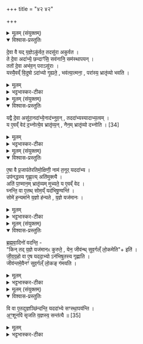 +++
title = "४२ ४२"

+++
<div class="js_include" url="/vedAH_yajuH/taittirIyam/sArasvata-vibhAgaH/saMhitA/sarva-prastutiH/6/6/09"  newLevelForH1="1" includeTitle="true">


<details><summary>मूलम् (संयुक्तम्)</summary>

दे॒वा वै यद्य॒ज्ञेऽकु॑र्वत॒ तदसु॑रा अकुर्वत॒ ते दे॒वा अदा॑भ्ये॒ छन्दाꣳ॑सि॒ सव॑नानि॒ सम॑स्थापय॒न्ततो॑ दे॒वा अभ॑व॒न्परासु॑रा॒ यस्यै॒वव्ँवि॒दुषोऽदा॑भ्यो गृ॒ह्यते॒ भव॑त्या॒त्मना॒ परा॑स्य॒ भ्रातृ॑व्यो भवति॒
</details>

<details open><summary>विश्वास-प्रस्तुतिः</summary>

दे॒वा वै यद् य॒ज्ञेऽकु॑र्वत॒ तदसु॑रा अकुर्वत ।  
ते दे॒वा अदा॑भ्ये॒ छन्दाꣳ॑सि॒ सव॑नानि॒ सम॑स्थापयन् ।  
ततो॑ दे॒वा अभ॑व॒न् पराऽसु॑राः ।  
यस्यै॒वव्ँ वि॒दुषो ऽदा॑भ्यो गृ॒ह्यते॒ , भव॑त्या॒त्मना॒ , परा॑स्य॒ भ्रातृ॑व्यो भवति ।  
</details>

<details><summary>मूलम्</summary>

दे॒वा वै यद् य॒ज्ञेऽकु॑र्वत॒ तदसु॑रा अकुर्वत ।  
ते दे॒वा अदा॑भ्ये॒ छन्दाꣳ॑सि॒ सव॑नानि॒ सम॑स्थापयन् ।  
ततो॑ दे॒वा अभ॑व॒न् पराऽसु॑राः ।  
यस्यै॒वव्ँ वि॒दुषो ऽदा॑भ्यो गृ॒ह्यते॒ , भव॑त्या॒त्मना॒ , परा॑स्य॒ भ्रातृ॑व्यो भवति ।  
</details>

<details><summary>भट्टभास्कर-टीका</summary>

1देवा वै यदित्यादि ॥ अदाम्ये ग्रहे छन्दांसि सवनानि च समस्थापयन् समापयन्देवाः । यस्मात् 'वसवस्त्वा प्रवृहन्तु गायत्रेण छन्दसा' इत्येवमादिभिः राज्ञस्त्रीनंशून्प्रवृहति तेनादाभ्य एव सर्वाणि संस्थापितवन्तो देवाः । ततस्तेन प्रयोगेण देवा अभवन् भूतिमन्तस्सपन्नाः । असुरास्तु तदज्ञानात्पराभूता विनष्टाः । यस्यैवामित्यादि । गतम् ॥
</details>

<details><summary>मूलम् (संयुक्तम्)</summary>

यद्वै दे॒वा असु॑रा॒नदा॑भ्ये॒नाद॑भ्नुव॒न्तददा॑भ्यस्यादाभ्य॒त्वय्ँय ए॒वव्ँवेद॑ द॒भ्नोत्ये॒व भ्रातृ॑व्य॒न्नैन॒म्भ्रातृ॑व्यो दभ्नोति [34]  
</details>

<details open><summary>विश्वास-प्रस्तुतिः</summary>

यद्वै दे॒वा असु॑रा॒नदा॑भ्ये॒नाद॑भ्नुव॒न् , तददा॑भ्यस्यादाभ्य॒त्वम् ।  
य ए॒वव्ँ वेद॑ द॒भ्नोत्ये॒व भ्रातृ॑व्य॒न् , नैन॒म् भ्रातृ॑व्यो दभ्नोति । [34]  
</details>

<details><summary>मूलम्</summary>

यद्वै दे॒वा असु॑रा॒नदा॑भ्ये॒नाद॑भ्नुव॒न् , तददा॑भ्यस्यादाभ्य॒त्वम् ।  
य ए॒वव्ँ वेद॑ द॒भ्नोत्ये॒व भ्रातृ॑व्य॒न् , नैन॒म् भ्रातृ॑व्यो दभ्नोति । [34]  
</details>

<details><summary>भट्टभास्कर-टीका</summary>

2यद्वा इत्यादि ॥ अदाभ्येन केनापि हिंसितुमशक्येन अनेनासुरानदभ्नुवन् देवाः हिंसितवन्तः । तस्माददम्भनीयत्वाददाभ्यः । यद्वा - दम्भनीया अनेन देवा अभवन्नित्यदाम्यः, दभि प्रकृत्यन्तरमस्तीत्याहुः, ततो "दभेश्चेति वक्तव्यं" इति केचिदाहुः । अवधारणे नकारः, दभ्नुवन्त्येवानेनेत्यदाम्य इति । य एवं वेदेत्यादि । गतम् ॥
</details>

<details><summary>मूलम् (संयुक्तम्)</summary>

ए॒षा वै प्र॒जाप॑तेरतिमो॒क्षिणी॒ नाम॑ त॒नूर्यददा॑भ्य॒ उप॑नद्धस्य गृह्णा॒त्यति॑मुक्त्या॒ अति॑ पा॒प्मान॒म्भ्रातृ॑व्यम्मुच्यते॒ य ए॒वव्ँवेद॒ घ्नन्ति॒ वा ए॒तथ्सोम॒य्ँयद॑भिषु॒ण्वन्ति॒ सोमे॑ ह॒न्यमा॑ने य॒ज्ञो ह॑न्यते य॒ज्ञे यज॑मानो
</details>

<details open><summary>विश्वास-प्रस्तुतिः</summary>

ए॒षा वै प्र॒जाप॑तेरतिमो॒क्षिणी॒ नाम॑ त॒नूर् यददा॑भ्य ।  
उप॑नद्धस्य गृह्णा॒त्य् अति॑मुक्त्यै ।  
अति॑ पा॒प्मान॒म् भ्रातृ॑व्यम् मुच्यते॒ य ए॒वव्ँ वेद ।  
घ्नन्ति॒ वा ए॒तथ् सोम॒य्ँ यद॑भिषु॒ण्वन्ति॑ ।  
सोमे॑ ह॒न्यमा॑ने य॒ज्ञो ह॑न्यते , य॒ज्ञे यज॑मानः ।  
</details>

<details><summary>मूलम्</summary>

ए॒षा वै प्र॒जाप॑तेरतिमो॒क्षिणी॒ नाम॑ त॒नूर् यददा॑भ्य ।  
उप॑नद्धस्य गृह्णा॒त्य् अति॑मुक्त्यै ।  
अति॑ पा॒प्मान॒म् भ्रातृ॑व्यम् मुच्यते॒ य ए॒वव्ँ वेद ।  
घ्नन्ति॒ वा ए॒तथ् सोम॒य्ँ यद॑भिषु॒ण्वन्ति॑ ।  
सोमे॑ ह॒न्यमा॑ने य॒ज्ञो ह॑न्यते , य॒ज्ञे यज॑मानः ।  
</details>

<details><summary>भट्टभास्कर-टीका</summary>

3एषा वा इत्यादि ॥ अत्यन्तं मोक्षः अतिमोक्षः पाप्मानम् । अतीत्य पापानि ससारबन्धनादीनि वा पुंसा मोक्षोतिमोक्षः, तद्वती तत्समर्था । प्रजापतेर्यज्ञात्मनस्तत्र शरीरमदाभ्यो नाम । तस्मादुपनद्धस्य बद्धस्य राज्ञः प्राग्बन्धनमोचनात् गृह्णात्यदाभ्यं, तदतिमुक्त्यै भवति पाप्मनः । एवं वेदिता च पाप्मानं भ्रातृव्यमतीत्य मुक्तो भवति किं पुनः कर्ता । घ्नन्ति वा इत्यादि । गतम् ॥
</details>

<details><summary>मूलम् (संयुक्तम्)</summary>

ब्रह्मवा॒दिनो॑ वदन्ति॒ किन्तद्य॒ज्ञे यज॑मानᳵ कुरुते॒ येन॒ जीव॑न्थ्सुव॒र्गल्ँलो॒कमेतीति॑ जीवग्र॒हो वा ए॒ष यददा॒भ्योऽन॑भिषुतस्य गृह्णाति॒ जीव॑न्तमे॒वैनꣳ॑ सुव॒र्गल्ँलो॒कङ्ग॑मयति॒
</details>

<details open><summary>विश्वास-प्रस्तुतिः</summary>

ब्र॒ह्म॒वा॒दिनो॑ वदन्ति॒ -  
"किन् तद् य॒ज्ञे यज॑मानᳵ कुरुते॒ , येन॒ जीव॑न्थ् सुव॒र्गल्ँ लो॒कमेति"+ इति॑ ।  
जी॒व॒ग्र॒हो वा ए॒ष यददा॒भ्यो ऽन॑भिषुतस्य गृह्णाति ।  
जीव॑न्तमे॒वैनꣳ॑ सुव॒र्गल्ँ लो॒कङ् ग॑मयति ।  
</details>

<details><summary>मूलम्</summary>

ब्र॒ह्म॒वा॒दिनो॑ वदन्ति॒ -  
"किन् तद् य॒ज्ञे यज॑मानᳵ कुरुते॒ , येन॒ जीव॑न्थ् सुव॒र्गल्ँ लो॒कमेति"+ इति॑ ।  
जी॒व॒ग्र॒हो वा ए॒ष यददा॒भ्यो ऽन॑भिषुतस्य गृह्णाति ।  
जीव॑न्तमे॒वैनꣳ॑ सुव॒र्गल्ँ लो॒कङ् ग॑मयति ।  
</details>

<details><summary>भट्टभास्कर-टीका</summary>

4ब्रह्मवादिन इत्यादि ॥ जीवन्नेव सशरीर एव यजमानः स्वर्गं यथा गच्छेदिति जीवग्रहोयं गृह्यते । जीवत् ग्रहो जीवग्रहः । तत्पुनः कथमित्याह - अनभिषुतस्येत्यादि । गतम् ॥
</details>

<details><summary>मूलम् (संयुक्तम्)</summary>

वि वा ए॒तद्य॒ज्ञञ्छि॑न्दन्ति॒ यददा॑भ्ये सꣳस्था॒पय॑न्त्य॒ꣳ॒शूनपि॑ सृजति य॒ज्ञस्य॒ सन्त॑त्यै ॥ [35]  
</details>

<details open><summary>विश्वास-प्रस्तुतिः</summary>

वि वा ए॒तद्य॒ज्ञञ्छि॑न्दन्ति॒ यददा॑भ्ये सꣳस्था॒पय॑न्ति ।   
अ॒ꣳ॒शूनपि॑ सृजति य॒ज्ञस्य॒ सन्त॑त्यै ॥ [35]  
</details>

<details><summary>मूलम्</summary>

वि वा ए॒तद्य॒ज्ञञ्छि॑न्दन्ति॒ यददा॑भ्ये सꣳस्था॒पय॑न्ति ।   
अ॒ꣳ॒शूनपि॑ सृजति य॒ज्ञस्य॒ सन्त॑त्यै ॥ [35]  
</details>

<details><summary>भट्टभास्कर-टीका</summary>

5वि वा इत्यादि ॥ यज्ञस्यायं विच्छेदः अदाभ्ये समापनं नाम । ततश्च यज्ञविच्छेदे यजमानोपि हन्यते इति स एव दोष इत्यत आह - अंशूनित्यादि । अदाभ्यांशून्प्रज्ञातान्निधाय प्रतिसवनं महाभिषवेष्वपिसृजति । तद्यज्ञस्य सन्तत्यै अविच्छेदाय भवति ॥

इति षष्ठे षष्ठे नवमोनुवाकः ॥  
</details>

</div>